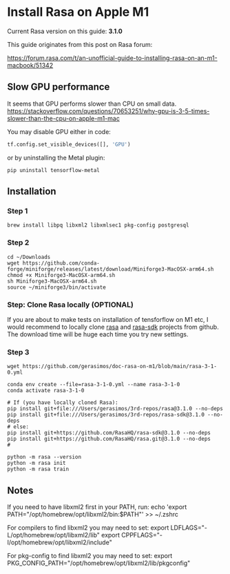 # Install Rasa on Apple M1

Current Rasa version on this guide: **3.1.0**

This guide originates from this post on Rasa forum:

https://forum.rasa.com/t/an-unofficial-guide-to-installing-rasa-on-an-m1-macbook/51342

## Slow GPU performance

It seems that GPU performs slower than CPU on small data.
https://stackoverflow.com/questions/70653251/why-gpu-is-3-5-times-slower-than-the-cpu-on-apple-m1-mac

You may disable GPU either in code:

```python
tf.config.set_visible_devices([], 'GPU')
```

or by uninstalling the Metal plugin:

```shell
pip uninstall tensorflow-metal
```

## Installation

### Step 1

```shell
brew install libpq libxml2 libxmlsec1 pkg-config postgresql
```

### Step 2

```shell
cd ~/Downloads
wget https://github.com/conda-forge/miniforge/releases/latest/download/Miniforge3-MacOSX-arm64.sh
chmod +x Miniforge3-MacOSX-arm64.sh
sh Miniforge3-MacOSX-arm64.sh
source ~/miniforge3/bin/activate
```

### Step: Clone Rasa locally (OPTIONAL)

If you are about to make tests on installation of tensforflow on M1 etc, I would recommend to locally clone [rasa](https://github.com/RasaHQ/rasa) and [rasa-sdk](https://github.com/RasaHQ/rasa-sdk) projects from github. The download time will be huge each time you try new settings.

### Step 3

```shell
wget https://github.com/gerasimos/doc-rasa-on-m1/blob/main/rasa-3-1-0.yml

conda env create --file=rasa-3-1-0.yml --name rasa-3-1-0
conda activate rasa-3-1-0

# If (you have locally cloned Rasa):
pip install git+file:///Users/gerasimos/3rd-repos/rasa@3.1.0 --no-deps
pip install git+file:///Users/gerasimos/3rd-repos/rasa-sdk@3.1.0 --no-deps
# else:
pip install git+https://github.com/RasaHQ/rasa-sdk@3.1.0 --no-deps
pip install git+https://github.com/RasaHQ/rasa.git@3.1.0 --no-deps
#

python -m rasa --version
python -m rasa init
python -m rasa train
```


## Notes

If you need to have libxml2 first in your PATH, run:
  echo 'export PATH="/opt/homebrew/opt/libxml2/bin:$PATH"' >> ~/.zshrc

For compilers to find libxml2 you may need to set:
  export LDFLAGS="-L/opt/homebrew/opt/libxml2/lib"
  export CPPFLAGS="-I/opt/homebrew/opt/libxml2/include"

For pkg-config to find libxml2 you may need to set:
  export PKG_CONFIG_PATH="/opt/homebrew/opt/libxml2/lib/pkgconfig"
